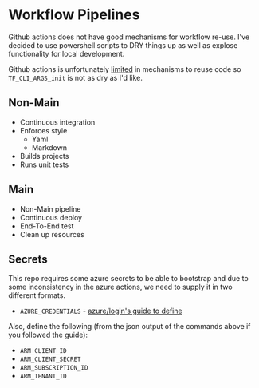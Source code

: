 # Workflow Pipelines

Github actions does not have good mechanisms for workflow re-use. I've decided to use powershell scripts to DRY things up as well as explose functionality for local development.

Github actions is unfortunately [limited](https://github.com/actions/starter-workflows/issues/245) in mechanisms to reuse code so `TF_CLI_ARGS_init` is not as dry as I'd like.

## Non-Main

- Continuous integration
- Enforces style
    - Yaml
    - Markdown
- Builds projects
- Runs unit tests

## Main

- Non-Main pipeline
- Continuous deploy
- End-To-End test
- Clean up resources

## Secrets

This repo requires some azure secrets to be able to bootstrap and due to some inconsistency in the azure actions, we need to supply it in two different formats.

- `AZURE_CREDENTIALS` - [azure/login's guide to define](https://github.com/marketplace/actions/azure-login#configure-a-service-principal-with-a-secret)

Also, define the following (from the json output of the commands above if you followed the guide):

- `ARM_CLIENT_ID`
- `ARM_CLIENT_SECRET`
- `ARM_SUBSCRIPTION_ID`
- `ARM_TENANT_ID`
